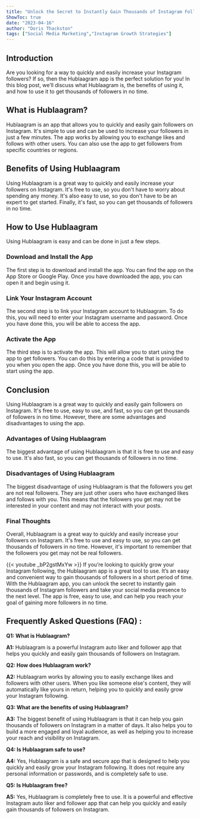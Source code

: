 ```yaml
---
title: "Unlock the Secret to Instantly Gain Thousands of Instagram Followers with the Hublaagram App!"
ShowToc: true 
date: "2023-04-16"
author: "Doris Thackston" 
tags: ["Social Media Marketing","Instagram Growth Strategies"]
---
```

## Introduction
Are you looking for a way to quickly and easily increase your Instagram followers? If so, then the Hublaagram app is the perfect solution for you! In this blog post, we’ll discuss what Hublaagram is, the benefits of using it, and how to use it to get thousands of followers in no time. 

## What is Hublaagram?
Hublaagram is an app that allows you to quickly and easily gain followers on Instagram. It's simple to use and can be used to increase your followers in just a few minutes. The app works by allowing you to exchange likes and follows with other users. You can also use the app to get followers from specific countries or regions. 

## Benefits of Using Hublaagram
Using Hublaagram is a great way to quickly and easily increase your followers on Instagram. It's free to use, so you don't have to worry about spending any money. It's also easy to use, so you don't have to be an expert to get started. Finally, it's fast, so you can get thousands of followers in no time. 

## How to Use Hublaagram
Using Hublaagram is easy and can be done in just a few steps. 

### Download and Install the App
The first step is to download and install the app. You can find the app on the App Store or Google Play. Once you have downloaded the app, you can open it and begin using it. 

### Link Your Instagram Account
The second step is to link your Instagram account to Hublaagram. To do this, you will need to enter your Instagram username and password. Once you have done this, you will be able to access the app. 

### Activate the App
The third step is to activate the app. This will allow you to start using the app to get followers. You can do this by entering a code that is provided to you when you open the app. Once you have done this, you will be able to start using the app. 

## Conclusion
Using Hublaagram is a great way to quickly and easily gain followers on Instagram. It's free to use, easy to use, and fast, so you can get thousands of followers in no time. However, there are some advantages and disadvantages to using the app. 

### Advantages of Using Hublaagram
The biggest advantage of using Hublaagram is that it is free to use and easy to use. It's also fast, so you can get thousands of followers in no time. 

### Disadvantages of Using Hublaagram
The biggest disadvantage of using Hublaagram is that the followers you get are not real followers. They are just other users who have exchanged likes and follows with you. This means that the followers you get may not be interested in your content and may not interact with your posts. 

### Final Thoughts
Overall, Hublaagram is a great way to quickly and easily increase your followers on Instagram. It's free to use and easy to use, so you can get thousands of followers in no time. However, it's important to remember that the followers you get may not be real followers.

{{< youtube _bP2gstMxYw >}} 
If you’re looking to quickly grow your Instagram following, the Hublaagram app is a great tool to use. It’s an easy and convenient way to gain thousands of followers in a short period of time. With the Hublaagram app, you can unlock the secret to instantly gain thousands of Instagram followers and take your social media presence to the next level. The app is free, easy to use, and can help you reach your goal of gaining more followers in no time.

## Frequently Asked Questions (FAQ) :
**Q1: What is Hublaagram?**

**A1:** Hublaagram is a powerful Instagram auto liker and follower app that helps you quickly and easily gain thousands of followers on Instagram.

**Q2: How does Hublaagram work?**

**A2:** Hublaagram works by allowing you to easily exchange likes and followers with other users. When you like someone else's content, they will automatically like yours in return, helping you to quickly and easily grow your Instagram following.

**Q3: What are the benefits of using Hublaagram?**

**A3:** The biggest benefit of using Hublaagram is that it can help you gain thousands of followers on Instagram in a matter of days. It also helps you to build a more engaged and loyal audience, as well as helping you to increase your reach and visibility on Instagram.

**Q4: Is Hublaagram safe to use?**

**A4:** Yes, Hublaagram is a safe and secure app that is designed to help you quickly and easily grow your Instagram following. It does not require any personal information or passwords, and is completely safe to use.

**Q5: Is Hublaagram free?**

**A5:** Yes, Hublaagram is completely free to use. It is a powerful and effective Instagram auto liker and follower app that can help you quickly and easily gain thousands of followers on Instagram.


